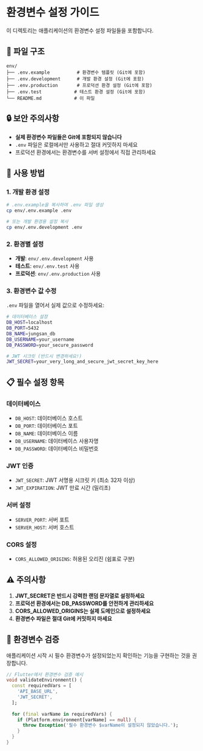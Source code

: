 # 환경변수 설정 가이드

이 디렉토리는 애플리케이션의 환경변수 설정 파일들을 포함합니다.

## 📁 파일 구조

```
env/
├── .env.example          # 환경변수 템플릿 (Git에 포함)
├── .env.development      # 개발 환경 설정 (Git에 포함)
├── .env.production       # 프로덕션 환경 설정 (Git에 포함)
├── .env.test            # 테스트 환경 설정 (Git에 포함)
└── README.md            # 이 파일
```

## 🔒 보안 주의사항

- **실제 환경변수 파일들은 Git에 포함되지 않습니다**
- `.env` 파일은 로컬에서만 사용하고 절대 커밋하지 마세요
- 프로덕션 환경에서는 환경변수를 서버 설정에서 직접 관리하세요

## 🚀 사용 방법

### 1. 개발 환경 설정

```bash
# .env.example을 복사하여 .env 파일 생성
cp env/.env.example .env

# 또는 개발 환경용 설정 복사
cp env/.env.development .env
```

### 2. 환경별 설정

- **개발**: `env/.env.development` 사용
- **테스트**: `env/.env.test` 사용  
- **프로덕션**: `env/.env.production` 사용

### 3. 환경변수 값 수정

`.env` 파일을 열어서 실제 값으로 수정하세요:

```bash
# 데이터베이스 설정
DB_HOST=localhost
DB_PORT=5432
DB_NAME=jungsan_db
DB_USERNAME=your_username
DB_PASSWORD=your_secure_password

# JWT 시크릿 (반드시 변경하세요!)
JWT_SECRET=your_very_long_and_secure_jwt_secret_key_here
```

## 📋 필수 설정 항목

### 데이터베이스
- `DB_HOST`: 데이터베이스 호스트
- `DB_PORT`: 데이터베이스 포트
- `DB_NAME`: 데이터베이스 이름
- `DB_USERNAME`: 데이터베이스 사용자명
- `DB_PASSWORD`: 데이터베이스 비밀번호

### JWT 인증
- `JWT_SECRET`: JWT 서명용 시크릿 키 (최소 32자 이상)
- `JWT_EXPIRATION`: JWT 만료 시간 (밀리초)

### 서버 설정
- `SERVER_PORT`: 서버 포트
- `SERVER_HOST`: 서버 호스트

### CORS 설정
- `CORS_ALLOWED_ORIGINS`: 허용된 오리진 (쉼표로 구분)

## ⚠️ 주의사항

1. **JWT_SECRET은 반드시 강력한 랜덤 문자열로 설정하세요**
2. **프로덕션 환경에서는 DB_PASSWORD를 안전하게 관리하세요**
3. **CORS_ALLOWED_ORIGINS는 실제 도메인으로 설정하세요**
4. **환경변수 파일은 절대 Git에 커밋하지 마세요**

## 🔧 환경변수 검증

애플리케이션 시작 시 필수 환경변수가 설정되었는지 확인하는 기능을 구현하는 것을 권장합니다.

```dart
// Flutter에서 환경변수 검증 예시
void validateEnvironment() {
  const requiredVars = [
    'API_BASE_URL',
    'JWT_SECRET',
  ];
  
  for (final varName in requiredVars) {
    if (Platform.environment[varName] == null) {
      throw Exception('필수 환경변수 $varName이 설정되지 않았습니다.');
    }
  }
}
```
